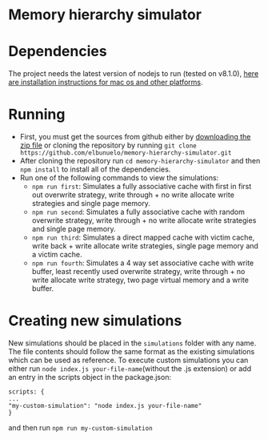 # Memory hierarchy simulator

# Dependencies
The project needs the latest version of nodejs to run (tested on v8.1.0), [here are installation instructions for mac os and other platforms]( https://nodejs.org/en/download/package-manager/#osx).

# Running
* First, you must get the sources from github either by [downloading the zip file](https://github.com/elbunuelo/memory-hierarchy-simulator/archive/master.zip) or cloning the repository by running `git clone https://github.com/elbunuelo/memory-hierarchy-simulator.git`
* After cloning the repository run `cd memory-hierarchy-simulator` and then `npm install` to install all of the dependencies.
* Run one of the following commands to view the simulations:
    * `npm run first`: Simulates a fully associative cache with first in first out overwrite strategy, write through + no write allocate write strategies and single page memory.
    * `npm run second`: Simulates a fully associative cache with random overwrite strategy, write through + no write allocate write strategies and single page memory.
    * `npm run third`: Simulates a direct mapped cache with victim cache, write back + write allocate write strategies, single page memory and a victim cache.
    * `npm run fourth`: Simulates a 4 way set associative cache with write buffer, least recently used overwrite strategy, write through + no write allocate write strategy, two page virtual memory and a write buffer.

# Creating new simulations

New simulations should be placed in the `simulations` folder with any name. The file contents should follow the same format as the existing simulations which can be used as reference. 
To execute custom simulations you can either run `node index.js your-file-name`(without the .js extension) or add an entry in the scripts object in the package.json: 
```
scripts: {
...
"my-custom-simulation": "node index.js your-file-name"
}
``` 
and then run `npm run my-custom-simulation`
